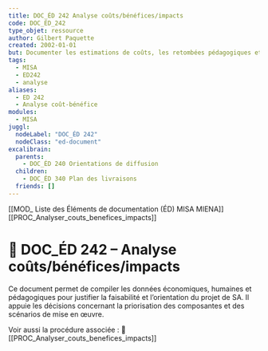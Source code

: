 ```yaml
---
title: DOC_ÉD 242 Analyse coûts/bénéfices/impacts
code: DOC_ÉD_242
type_objet: ressource
author: Gilbert Paquette
created: 2002-01-01
but: Documenter les estimations de coûts, les retombées pédagogiques et les impacts anticipés du SA pour éclairer les choix de conception.
tags:
  - MISA
  - ED242
  - analyse
aliases:
  - ED 242
  - Analyse coût-bénéfice
modules:
  - MISA
juggl:
  nodeLabel: "DOC_ÉD 242"
  nodeClass: "ed-document"
excalibrain:
  parents:
    - DOC_ÉD 240 Orientations de diffusion
  children:
    - DOC_ÉD 340 Plan des livraisons
  friends: []
---
```

[[MOD_ Liste des Éléments de documentation (ÉD) MISA MIENA]] 
[[PROC_Analyser_couts_benefices_impacts]] 
# 📘 DOC_ÉD 242 – Analyse coûts/bénéfices/impacts

Ce document permet de compiler les données économiques, humaines et pédagogiques pour justifier la faisabilité et l’orientation du projet de SA. Il appuie les décisions concernant la priorisation des composantes et des scénarios de mise en œuvre.

Voir aussi la procédure associée : 🔗 [[PROC_Analyser_couts_benefices_impacts]]
